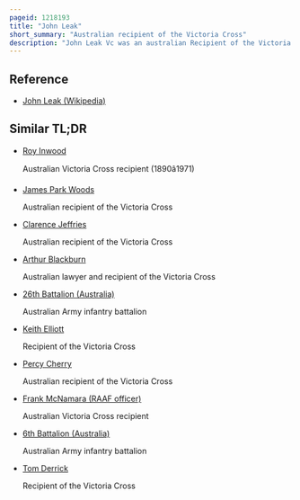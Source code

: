 ```yaml
---
pageid: 1218193
title: "John Leak"
short_summary: "Australian recipient of the Victoria Cross"
description: "John Leak Vc was an australian Recipient of the Victoria cross the highest Award for Gallantry in Battle which could be awarded a Member of the Australian armed Forces at the Time. Leak enlisted in the australian imperial Force in early 1915 and served in the 1st World War with the 9th Battalion in the Galli. Leak was evacuated suffering from Dysentery and rejoined his Battalion after it had been withdrawn to egypt. He joined his Unit on the western Front in France and Belgium where he participated in the Battle of Pozires in July 1916. He was awarded the Victoria Cross for his Actions during the Battle. He was severely wounded in the Battle of mouquet Farm the following Month."
---
```


## Reference

- [John Leak (Wikipedia)](https://en.wikipedia.org/?curid=1218193)

## Similar TL;DR

- [Roy Inwood](/tldr/en/roy-inwood)

  Australian Victoria Cross recipient (1890â1971)

- [James Park Woods](/tldr/en/james-park-woods)

  Australian recipient of the Victoria Cross

- [Clarence Jeffries](/tldr/en/clarence-jeffries)

  Australian recipient of the Victoria Cross

- [Arthur Blackburn](/tldr/en/arthur-blackburn)

  Australian lawyer and recipient of the Victoria Cross

- [26th Battalion (Australia)](/tldr/en/26th-battalion-australia)

  Australian Army infantry battalion

- [Keith Elliott](/tldr/en/keith-elliott)

  Recipient of the Victoria Cross

- [Percy Cherry](/tldr/en/percy-cherry)

  Australian recipient of the Victoria Cross

- [Frank McNamara (RAAF officer)](/tldr/en/frank-mcnamara-raaf-officer)

  Australian Victoria Cross recipient

- [6th Battalion (Australia)](/tldr/en/6th-battalion-australia)

  Australian Army infantry battalion

- [Tom Derrick](/tldr/en/tom-derrick)

  Recipient of the Victoria Cross
